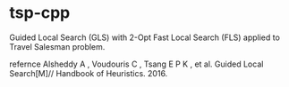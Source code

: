 # tsp-cpp
Guided Local Search (GLS) with 2-Opt Fast Local Search (FLS) applied to Travel Salesman problem.

refernce
Alsheddy A , Voudouris C , Tsang E P K , et al. Guided Local Search[M]// Handbook of Heuristics. 2016.
